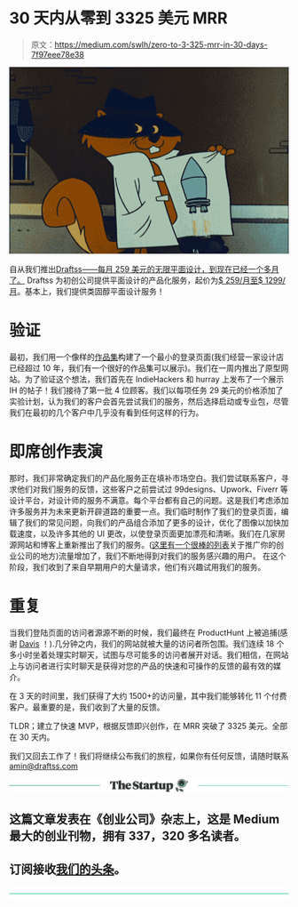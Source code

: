 # 30 天内从零到 3325 美元 MRR

> 原文：<https://medium.com/swlh/zero-to-3-325-mrr-in-30-days-7f97eee78e38>

![](img/2ae4850160be57eabaeccddde351347f.png)

自从我们推出[Draftss——每月 259 美元的无限平面设计，到现在已经一个多月了。](http://draftss.com)
Draftss 为初创公司提供平面设计的产品化服务，起价为[$ 259/月至$ 1299/月](http://draftss.com/#pricing)。基本上，我们提供类固醇平面设计服务！

# **验证**

最初，我们用一个像样的[作品集](http://draftss.com/#portfolio)构建了一个最小的登录页面(我们经营一家设计店已经超过 10 年，我们有一个很好的作品集可以展示)。我们在一周内推出了原型网站。为了验证这个想法，我们首先在 IndieHackers 和 hurray 上发布了一个展示 IH 的帖子！我们接待了第一批 4 位顾客。我们以每项任务 29 美元的价格添加了实验计划，认为我们的客户会首先尝试我们的服务，然后选择启动或专业包，尽管我们在最初的几个客户中几乎没有看到任何这样的行为。

# 即席创作表演

那时，我们非常确定我们的产品化服务正在填补市场空白。我们尝试联系客户，寻求他们对我们服务的反馈，这些客户之前尝试过 99designs、Upwork、Fiverr 等设计平台，对设计师的服务不满意。每个平台都有自己的问题。这是我们考虑添加许多服务并为未来更新开辟道路的重要一点。我们临时制作了我们的登录页面，编辑了我们的常见问题，向我们的产品组合添加了更多的设计，优化了图像以加快加载速度，以及许多其他的 UI 更改，以使登录页面更加漂亮和清晰。我们在几家房源网站和博客上重新推出了我们的服务。([这里有一个很棒的列表](https://github.com/mrcrilly/PlacesToPostYourStartup/blob/master/README.md)关于推广你的创业公司的地方)流量增加了，我们不断地得到对我们的服务感兴趣的用户。
在这个阶段，我们收到了来自早期用户的大量请求，他们有兴趣试用我们的服务。

# 重复

当我们登陆页面的访问者源源不断的时候，我们最终在 ProductHunt 上被追捕(感谢 [Davis](https://twitter.com/daviswbaer) ！).几分钟之内，我们的网站就被大量的访问者所包围。我们连续 18 个多小时坐着处理实时聊天，试图与尽可能多的访问者展开对话。我们相信，在网站上与访问者进行实时聊天是获得对您的产品的快速和可操作的反馈的最有效的媒介。

在 3 天的时间里，我们获得了大约 1500+的访问量，其中我们能够转化 11 个付费客户。最重要的是，我们收到了大量的反馈。

TLDR；建立了快速 MVP，根据反馈即兴创作，在 MRR 突破了 3325 美元。全部在 30 天内。

我们又回去工作了！我们将继续公布我们的旅程，如果你有任何反馈，请随时联系 amin@draftss.com

[![](img/308a8d84fb9b2fab43d66c117fcc4bb4.png)](https://medium.com/swlh)

## 这篇文章发表在《创业公司》杂志上，这是 Medium 最大的创业刊物，拥有 337，320 多名读者。

## 订阅接收[我们的头条](http://growthsupply.com/the-startup-newsletter/)。

[![](img/b0164736ea17a63403e660de5dedf91a.png)](https://medium.com/swlh)